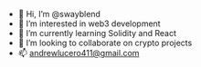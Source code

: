 - 👋 Hi, I’m @swayblend
- 👀 I’m interested in web3 development
- 🌱 I’m currently learning Solidity and React
- 💞️ I’m looking to collaborate on crypto projects
- 📫 andrewlucero411@gmail.com

<!---
swayblend/swayblend is a ✨ special ✨ repository because its `README.md` (this file) appears on your GitHub profile.
You can click the Preview link to take a look at your changes.
--->
